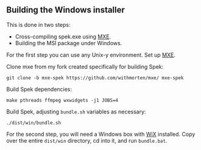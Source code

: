 ## Building the Windows installer

This is done in two steps:

 * Cross-compiling spek.exe using [MXE](http://mxe.cc/).
 * Building the MSI package under Windows.

For the first step you can use any Unix-y environment. Set up
[MXE](http://mxe.cc/#tutorial).

Clone mxe from my fork created specifically for building Spek:

    git clone -b mxe-spek https://github.com/withmorten/mxe/ mxe-spek

Build Spek dependencies:

    make pthreads ffmpeg wxwidgets -j1 JOBS=4

Build Spek, adjusting `bundle.sh` variables as necessary:

    ./dist/win/bundle.sh

For the second step, you will need a Windows box with
[WiX](http://wixtoolset.org/) installed. Copy over the entire `dist/win`
directory, cd into it, and run `bundle.bat`.
